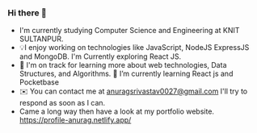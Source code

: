 ### Hi there 👋

- I'm currently studying Computer Science and Engineering at KNIT SULTANPUR.
- 💡I enjoy working on technologies like JavaScript, NodeJS ExpressJS and MongoDB. I'm Currently exploring React JS.
- 🌱 I'm on track for learning more about web technologies,  Data Structures, and Algorithms.
  🌱 I’m currently learning React js and Pocketbase
- ✉️ You can contact me at anuragsrivastav0027@gmail.com I'll try to respond as soon as I can.
- Came a long way then have a look at my portfolio website. https://profile-anurag.netlify.app/
<!--
**anurag-327/anurag-327** is a ✨ _special_ ✨ repository because its `README.md` (this file) appears on your GitHub profile.

Here are some ideas to get you started:

- I'm currently studying Computer Science and Engineering at KNIT SULTANPUR.
- 💡I enjoy working with technologies like JavaScript, NodeJS and ExpressJS. I'm Currently exploring React JS.
- 🌱  I'm on track for learning more about web technologies,  Data Structures, and Algorithms.
- ✉️  You can contact me at anuragsrivastav0027@gmail.com I'll try to respond as soon as I can.
- 🌱 I’m currently learning React js and Pocketbase
- 👯 I’m looking to collaborate on ...
-->
